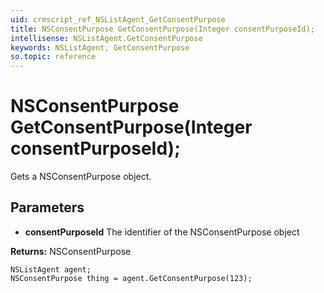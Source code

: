 ```yaml
---
uid: crmscript_ref_NSListAgent_GetConsentPurpose
title: NSConsentPurpose GetConsentPurpose(Integer consentPurposeId);
intellisense: NSListAgent.GetConsentPurpose
keywords: NSListAgent, GetConsentPurpose
so.topic: reference
---
```


# NSConsentPurpose GetConsentPurpose(Integer consentPurposeId);

Gets a NSConsentPurpose object.

## Parameters

* **consentPurposeId** The identifier of the NSConsentPurpose object

**Returns:** NSConsentPurpose

```crmscript
NSListAgent agent;
NSConsentPurpose thing = agent.GetConsentPurpose(123);
```

